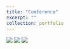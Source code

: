 ```yaml
---
title: "Conference"
excerpt: ""
collection: portfolio
---
```


<img src='https://Yp12138.github.io/images/confer.png'>





<img src='https://Yp12138.github.io/images/confer1.jpg'>





<img src='https://Yp12138.github.io/images/confer2.jpg'>
